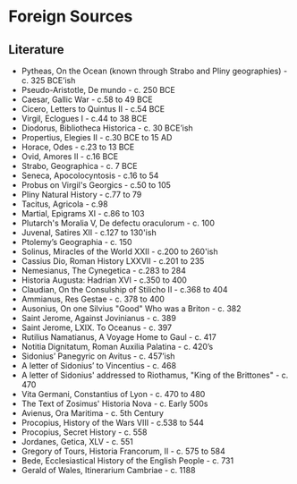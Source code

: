 # Foreign Sources

## Literature



* Pytheas, On the Ocean \(known through Strabo and Pliny geographies\) - c. 325 BCE’ish
* Pseudo-Aristotle, De mundo - c. 250 BCE
* Caesar, Gallic War - c.58 to 49 BCE
* Cicero, Letters to Quintus II - c.54 BCE
* Virgil, Eclogues I - c.44 to 38 BCE
* Diodorus, Bibliotheca Historica - c. 30 BCE’ish
* Propertius, Elegies II - c.30 BCE to 15 AD
* Horace, Odes  - c.23 to 13 BCE
* Ovid, Amores II - c.16 BCE
* Strabo, Geographica - c. 7 BCE
* Seneca, Apocolocyntosis - c.16 to 54
* Probus on Virgil's Georgics - c.50 to 105
* Pliny Natural History - c.77 to 79
* Tacitus, Agricola - c.98
* Martial, Epigrams XI - c.86 to 103
* Plutarch's Moralia V, De defectu oraculorum - c. 100
* Juvenal, Satires XII - c.127 to 130'ish
* Ptolemy’s Geographia - c. 150
* Solinus, Miracles of the World XXII - c.200 to 260'ish
* Cassius Dio, Roman History LXXVII - c.201 to 235
* Nemesianus, The Cynegetica - c.283 to 284
* Historia Augusta: Hadrian XVI - c.350 to 400
* Claudian, On the Consulship of Stilicho II - c.368 to 404
* Ammianus, Res Gestae - c. 378 to 400
* Ausonius, On one Silvius "Good" Who was a Briton - c. 382
* Saint Jerome,  Against Jovinianus - c. 389
* Saint Jerome, LXIX. To Oceanus - c. 397
* Rutilius Namatianus, A Voyage Home to Gaul - c. 417
* Notitia Dignitatum, Roman Auxilia Palatina - c. 420’s
* Sidonius’ Panegyric on Avitus - c. 457’ish
* A letter of Sidonius’ to Vincentius - c. 468
* A letter of Sidonius' addressed to Riothamus, "King of the Brittones" - c. 470
* Vita Germani, Constantius of Lyon - c. 470 to 480
* The Text of Zosimus' Historia Nova - c. Early 500s
* Avienus, Ora Maritima - c. 5th Century
* Procopius, History of the Wars VIII - c.538 to 544
* Procopius, Secret History - c. 558
* Jordanes, Getica, XLV - c. 551
* Gregory of Tours, Historia Francorum, II - c. 575 to 584
* Bede, Ecclesiastical History of the English People - c. 731
* Gerald of Wales, Itinerarium Cambriae - c. 1188

